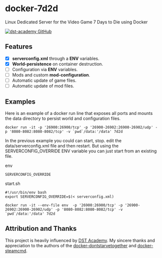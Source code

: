 # docker-7d2d
Linux Dedicated Server for the Video Game 7 Days to Die using Docker

[![dst-academy GitHub](https://img.shields.io/github/release/dst-academy/docker-dontstarvetogether.svg)](https://github.com/dst-academy/docker-dontstarvetogether/releases/latest)

## Features
- [x] **serverconfig.xml** through a **ENV** variables.
- [x] **World-persistence** on container destruction.
- [ ] Configuration via **ENV** variables.
- [ ] Mods and custom **mod-configuration**.
- [ ] Automatic update of game files.
- [ ] Automatic update of mod files.

## Examples

Here is an example of a docker run line that exposes all ports and mounts the data directory to persist world and configuration files.

```SHELL
docker run -it -p '26900:26900/tcp' -p '26900-26902:26900-26902/udp' -p '8080-8082:8080-8082/tcp' -v `pwd`/data:'/data' 7d2d
```

In the previous example you could can start, stop. edit the data/serverconfig.xml file and then restart. But using the SERVERCONFIG_OVERRIDE ENV variable you can just start from an existing file.

env
```SHELL
SERVERCONFIG_OVERRIDE
```

start.sh
```SHELL
#!/usr/bin/env bash
export SERVERCONFIG_OVERRIDE=$(< serverconfig.xml)

docker run -it --env-file env  -p '26900:26900/tcp' -p '26900-26902:26900-26902/udp' -p '8080-8082:8080-8082/tcp' -v `pwd`/data:'/data' 7d2d
```

## Attribution and Thanks
This project is heavily influenced by [DST Academy](https://github.com/dst-academy). My sincere thanks and appreciation to the authors of the [docker-dontstarvetogether](https://github.com/dst-academy/docker-dontstarvetogether) and [docker-steamcmd](https://github.com/dst-academy/docker-steamcmd).
